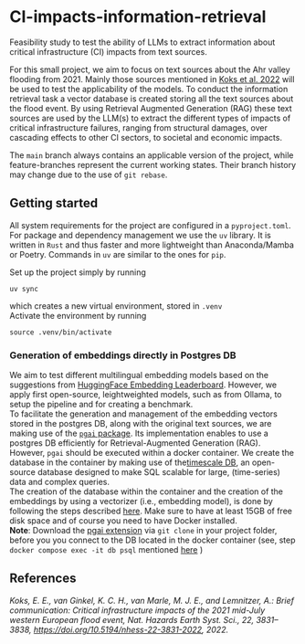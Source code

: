 # CI-impacts-information-retrieval
Feasibility study to test the ability of LLMs to extract information about critical infrastructure (CI) impacts from text sources.

For this small project, we aim to focus on text sources about the Ahr valley flooding from 2021. Mainly those sources mentioned in [Koks et al. 2022](https://doi.org/10.5194/nhess-22-3831-2022) will be used to test the applicability of the models. 
To conduct the information retrieval task a vector database is created storing all the text sources about the flood event. By using Retrieval Augmented Generation (RAG) these text sources are used by the LLM(s) to extract the different types of impacts of critical infrastructure failures, ranging from structural damages, over cascading effects to other CI sectors, to societal and economic impacts.

The `main` branch always contains an applicable version of the project, while feature-branches represent the current working states. Their branch history may change due to the use of `git rebase`.


## Getting started

All system requirements for the project are configured in a `pyproject.toml`.\
For package and dependency management we use the `uv` library. It is written in `Rust` and thus faster and more lightweight than Anaconda/Mamba or Poetry. Commands in `uv` are similar to the ones for `pip`. 

Set up the project simply by running 
````
uv sync
````
which creates a new virtual environment, stored in `.venv`\
Activate the environment by running
````
source .venv/bin/activate
````

### Generation of embeddings directly in Postgres DB

We aim to test different multilingual embedding models based on the suggestions from [HuggingFace Embedding Leaderboard](https://huggingface.co/spaces/mteb/leaderboard). However, we apply first open-source, leightweighted models, such as from Ollama, to setup the pipeline and for creating a benchmark.\
To facilitate the generation and management of the embedding vectors stored in the postgres DB, along with the original text sources, we are making use of the [`pgai` package](https://github.com/timescale/pgai/tree/main/docs). Its implementation enables to use a postgres DB efficiently for Retrieval-Augmented Generation (RAG). However, `pgai` should be executed within a docker container. We create the database in the container by making use of the[timescale DB](https://hub.docker.com/r/timescale/timescaledb), an open-source database designed to make SQL scalable for large, (time-series) data and complex queries. \
The creation of the database within the container and the creation of the embeddings by using a vectorizer (i.e., embedding model), is done by following the steps described [here](https://github.com/timescale/pgai/blob/main/docs/vectorizer/quick-start.md). Make sure to have at least 15GB of free disk space and of course you need to have Docker installed.\
**Note**:  Download the [pgai extension](https://github.com/timescale/pgai/tree/main/projects/extension) via `git clone` in your project folder, before you you connect to the DB located in the docker container (see, step `docker compose exec -it db psql` mentioned [here](https://github.com/timescale/pgai/blob/main/docs/vectorizer/quick-start.md) )


## References

*Koks, E. E., van Ginkel, K. C. H., van Marle, M. J. E., and Lemnitzer, A.: Brief communication: Critical infrastructure impacts of the 2021 mid-July western European flood event, Nat. Hazards Earth Syst. Sci., 22, 3831–3838, https://doi.org/10.5194/nhess-22-3831-2022, 2022.*




